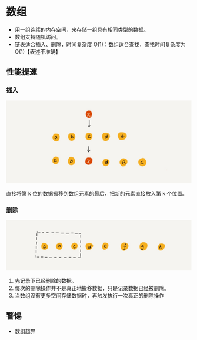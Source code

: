 # 数组
- 用一组连续的内存空间，来存储一组具有相同类型的数据。
- 数组支持随机访问。
- 链表适合插入、删除，时间复杂度 O(1)；数组适合查找，查找时间复杂度为 O(1)【表述不准确】

## 性能提速

### 插入
![](media/15838559556278/15850711958561.jpg)

直接将第 k 位的数据搬移到数组元素的最后，把新的元素直接放入第 k 个位置。

### 删除
![](media/15838559556278/15850712058199.jpg)

1. 先记录下已经删除的数据。
2. 每次的删除操作并不是真正地搬移数据，只是记录数据已经被删除。
3. 当数组没有更多空间存储数据时，再触发执行一次真正的删除操作

## 警惕
- 数组越界
